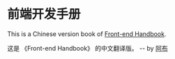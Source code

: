 前端开发手册
=======

This is a Chinese version book of [Front-end Handbook](http://www.frontendhandbook.com).

这是 《Front-end Handbook》 的中文翻译版。 -- by [阿布](http://hikarievo.me)

